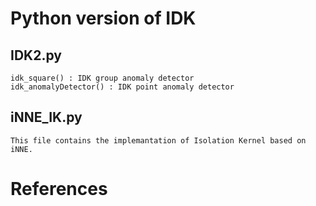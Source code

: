 # Python version of IDK
## IDK2.py
    idk_square() : IDK group anomaly detector
    idk_anomalyDetector() : IDK point anomaly detector

## iNNE_IK.py
    This file contains the implemantation of Isolation Kernel based on iNNE.

# References

